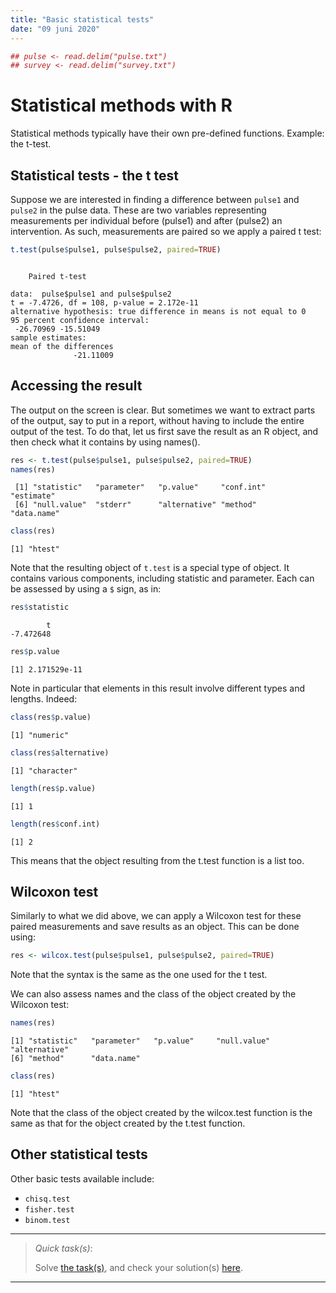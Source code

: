 ```yaml
---
title: "Basic statistical tests"
date: "09 juni 2020"
---
```






```r
## pulse <- read.delim("pulse.txt")
## survey <- read.delim("survey.txt")
```


# Statistical methods with R

Statistical methods typically have their own pre-defined functions. Example: the t-test.

## Statistical tests - the t test

Suppose we are interested in finding a difference between `pulse1` and `pulse2` in the pulse data. These are two variables representing measurements per individual before (pulse1) and after (pulse2) an intervention. As such, measurements are paired so we apply a paired t test:


```r
t.test(pulse$pulse1, pulse$pulse2, paired=TRUE)
```

```

	Paired t-test

data:  pulse$pulse1 and pulse$pulse2
t = -7.4726, df = 108, p-value = 2.172e-11
alternative hypothesis: true difference in means is not equal to 0
95 percent confidence interval:
 -26.70969 -15.51049
sample estimates:
mean of the differences 
              -21.11009 
```



## Accessing the result

The output on the screen is clear. But sometimes we want to extract parts of the output, say to put in a report, without having to include the entire output of the test. To do that, let us first save the result as an R object, and then check what it contains by using names().


```r
res <- t.test(pulse$pulse1, pulse$pulse2, paired=TRUE)
names(res)
```

```
 [1] "statistic"   "parameter"   "p.value"     "conf.int"    "estimate"   
 [6] "null.value"  "stderr"      "alternative" "method"      "data.name"  
```

```r
class(res)
```

```
[1] "htest"
```

Note that the resulting object of `t.test` is a special type of object. It contains various components, including statistic and parameter. Each can be assessed by using a `$` sign, as in:


```r
res$statistic
```

```
        t 
-7.472648 
```

```r
res$p.value
```

```
[1] 2.171529e-11
```

Note in particular that elements in this result involve different types and lengths. Indeed:


```r
class(res$p.value)
```

```
[1] "numeric"
```

```r
class(res$alternative)
```

```
[1] "character"
```

```r
length(res$p.value)
```

```
[1] 1
```

```r
length(res$conf.int)
```

```
[1] 2
```

This means that the object resulting from the t.test function is a list too.


## Wilcoxon test

Similarly to what we did above, we can apply a Wilcoxon test for these paired measurements and save results as an object. This can be done using:


```r
res <- wilcox.test(pulse$pulse1, pulse$pulse2, paired=TRUE)
```


Note that the syntax is the same as the one used for the t test. 

We can also assess names and the class of the object created by the Wilcoxon test:


```r
names(res)
```

```
[1] "statistic"   "parameter"   "p.value"     "null.value"  "alternative"
[6] "method"      "data.name"  
```

```r
class(res)
```

```
[1] "htest"
```

Note that the class of the object created by the wilcox.test function is the same as that for the object created by the t.test function.

## Other statistical tests

Other basic tests available include:

- `chisq.test`
- `fisher.test`
- `binom.test`



- - -

> _Quick task(s)_:
> 
> Solve [the task(s)](02_S3_objects.tasks.nocode.html#S3), and check your solution(s) [here](02_S3_objects.tasks.code.html#S3).

- - -
